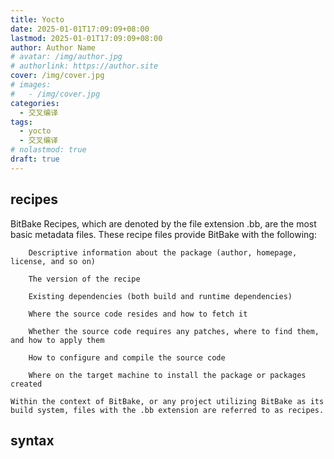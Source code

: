 ```yaml
---
title: Yocto
date: 2025-01-01T17:09:09+08:00
lastmod: 2025-01-01T17:09:09+08:00
author: Author Name
# avatar: /img/author.jpg
# authorlink: https://author.site
cover: /img/cover.jpg
# images:
#   - /img/cover.jpg
categories:
  - 交叉编译
tags:
  - yocto
  - 交叉编译
# nolastmod: true
draft: true
---
```



<!--more-->

## recipes
 BitBake Recipes, which are denoted by the file extension .bb, are the most basic metadata files. These recipe files provide BitBake with the following:
```plain
    Descriptive information about the package (author, homepage, license, and so on)

    The version of the recipe

    Existing dependencies (both build and runtime dependencies)

    Where the source code resides and how to fetch it

    Whether the source code requires any patches, where to find them, and how to apply them

    How to configure and compile the source code

    Where on the target machine to install the package or packages created

Within the context of BitBake, or any project utilizing BitBake as its build system, files with the .bb extension are referred to as recipes. 
```

## syntax
